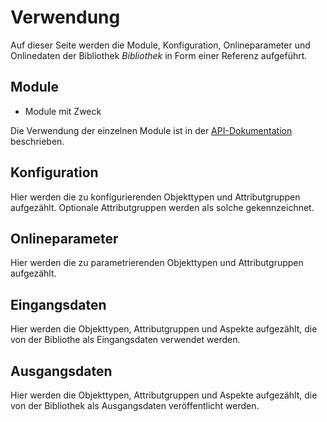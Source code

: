 Verwendung
==========

Auf dieser Seite werden die Module, Konfiguration, Onlineparameter und
Onlinedaten der Bibliothek *Bibliothek* in Form einer Referenz
aufgeführt.


Module
------

-   Module mit Zweck

Die Verwendung der einzelnen Module ist in der
[API-Dokumentation](apidocs/index.html) beschrieben.


Konfiguration
-------------

Hier werden die zu konfigurierenden Objekttypen und Attributgruppen aufgezählt.
Optionale Attributgruppen werden als solche gekennzeichnet.


Onlineparameter
---------------

Hier werden die zu parametrierenden Objekttypen und Attributgruppen aufgezählt.


Eingangsdaten
-------------

Hier werden die Objekttypen, Attributgruppen und Aspekte aufgezählt, die von der
Bibliothe als Eingangsdaten verwendet werden.


Ausgangsdaten
-------------

Hier werden die Objekttypen, Attributgruppen und Aspekte aufgezählt, die von der
Bibliothek als Ausgangsdaten veröffentlicht werden.

